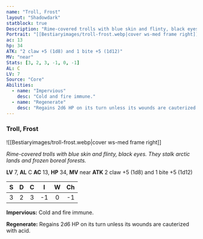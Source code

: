 ```yaml
---
name: "Troll, Frost"
layout: "Shadowdark"
statblock: true
Description: "Rime-covered trolls with blue skin and flinty, black eyes. They stalk arctic lands and frozen boreal forests."
Portrait: "[[Bestiaryimages/troll-frost.webp|cover ws-med frame right]]"
ac: 13
hp: 34
ATK: "2 claw +5 (1d8) and 1 bite +5 (1d12)"
MV: "near"
Stats: [3, 2, 3, -1, 0, -1]
AL: C
LV: 7
Source: "Core"
Abilities:
  - name: "Impervious"
    desc: "Cold and fire immune."
  - name: "Regenerate"
    desc: "Regains 2d6 HP on its turn unless its wounds are cauterized with acid."
---
```


### Troll, Frost

![[Bestiaryimages/troll-frost.webp|cover ws-med frame right]]

_Rime-covered trolls with blue skin and flinty, black eyes. They stalk arctic lands and frozen boreal forests._

**LV** 7, **AL** C
**AC** 13, **HP** 34, **MV** near
**ATK** 2 claw +5 (1d8) and 1 bite +5 (1d12)

|  S  |  D  |  C  |  I  |  W  |  Ch  |
|:---:|:---:|:---:|:---:|:---:|:----:|
| 3 | 2 | 3 | -1 | 0 | -1 |

**Impervious:** Cold and fire immune.

**Regenerate:** Regains 2d6 HP on its turn unless its wounds are cauterized with acid.

